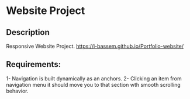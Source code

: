 # Website Project

## Description

Responsive Website Project.
https://i-bassem.github.io/Portfolio-website/

## Requirements:
1- Navigation is built dynamically as an anchors.
2- Clicking an item from navigation menu it should move you to that section wth smooth scrolling behavior.


